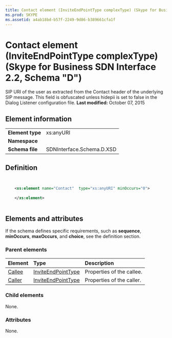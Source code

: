 ```yaml
---
title: Contact element (InviteEndPointType complexType) (Skype for Business SDN Interface 2.2, Schema "D")
ms.prod: SKYPE
ms.assetid: a4ab18bd-b57f-2249-9d86-b389661cfa1f
---
```



# Contact element (InviteEndPointType complexType) (Skype for Business SDN Interface 2.2, Schema "D")
SIP URI of the user as extracted from the Contact header of the underlying SIP message. This field is obfuscated unless hidepii is set to false in the Dialog Listener configuration file. 
 **Last modified:** October 07, 2015
  
    
    


## Element information


|||
|:-----|:-----|
|**Element type**|xs:anyURI |
|**Namespace**||
|**Schema file**|SDNInterface.Schema.D.XSD |
   

## Definition


```XML


    <xs:element name="Contact"  type="xs:anyURI" minOccurs="0">
    
    </xs:element>
  
```


## Elements and attributes

If the schema defines specific requirements, such as **sequence**, **minOccurs**, **maxOccurs**, and **choice**, see the definition section. 
  
    
    

### Parent elements



|**Element**|**Type**|**Description**|
|:-----|:-----|:-----|
| [Callee](callee-element-1.md)| [InviteEndPointType](inviteendpointtype-complextype.md)|Properties of the callee. |
| [Caller](caller-element.md)| [InviteEndPointType](inviteendpointtype-complextype.md)|Properties of the caller. |
   

### Child elements

None. 
  
    
    

### Attributes

None. 
  
    
    

